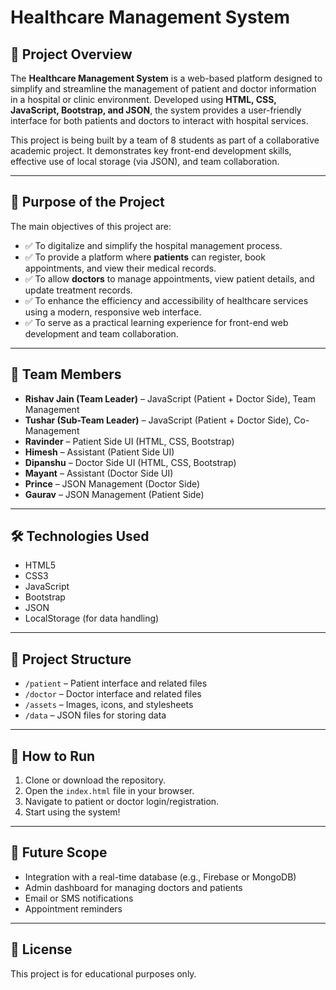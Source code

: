 # Healthcare Management System

## 🏥 Project Overview

The **Healthcare Management System** is a web-based platform designed to simplify and streamline the management of patient and doctor information in a hospital or clinic environment. Developed using **HTML, CSS, JavaScript, Bootstrap, and JSON**, the system provides a user-friendly interface for both patients and doctors to interact with hospital services.

This project is being built by a team of 8 students as part of a collaborative academic project. It demonstrates key front-end development skills, effective use of local storage (via JSON), and team collaboration.

---

## 🎯 Purpose of the Project

The main objectives of this project are:

- ✅ To digitalize and simplify the hospital management process.
- ✅ To provide a platform where **patients** can register, book appointments, and view their medical records.
- ✅ To allow **doctors** to manage appointments, view patient details, and update treatment records.
- ✅ To enhance the efficiency and accessibility of healthcare services using a modern, responsive web interface.
- ✅ To serve as a practical learning experience for front-end web development and team collaboration.

---

## 👥 Team Members

- **Rishav Jain (Team Leader)** – JavaScript (Patient + Doctor Side), Team Management  
- **Tushar (Sub-Team Leader)** – JavaScript (Patient + Doctor Side), Co-Management  
- **Ravinder** – Patient Side UI (HTML, CSS, Bootstrap)  
- **Himesh** – Assistant (Patient Side UI)  
- **Dipanshu** – Doctor Side UI (HTML, CSS, Bootstrap)  
- **Mayant** – Assistant (Doctor Side UI)  
- **Prince** – JSON Management (Doctor Side)  
- **Gaurav** – JSON Management (Patient Side)

---

## 🛠️ Technologies Used

- HTML5  
- CSS3  
- JavaScript  
- Bootstrap  
- JSON  
- LocalStorage (for data handling)

---

## 📁 Project Structure

- `/patient` – Patient interface and related files  
- `/doctor` – Doctor interface and related files  
- `/assets` – Images, icons, and stylesheets  
- `/data` – JSON files for storing data  

---

## 🚀 How to Run

1. Clone or download the repository.
2. Open the `index.html` file in your browser.
3. Navigate to patient or doctor login/registration.
4. Start using the system!

---

## 📌 Future Scope

- Integration with a real-time database (e.g., Firebase or MongoDB)
- Admin dashboard for managing doctors and patients
- Email or SMS notifications
- Appointment reminders

---

## 📄 License

This project is for educational purposes only.
